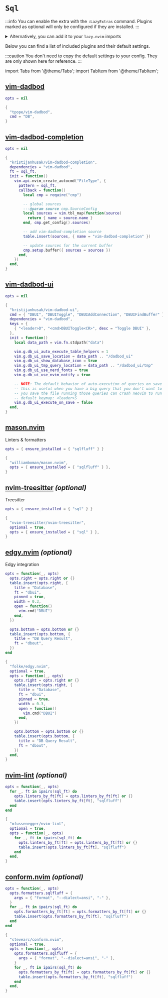 # `Sql`

<!-- plugins:start -->

:::info
You can enable the extra with the `:LazyExtras` command.
Plugins marked as optional will only be configured if they are installed.
:::

<details>
<summary>Alternatively, you can add it to your <code>lazy.nvim</code> imports</summary>

```lua title="lua/config/lazy.lua" {4}
require("lazy").setup({
  spec = {
    { "LazyVim/LazyVim", import = "lazyvim.plugins" },
    { import = "lazyvim.plugins.extras.lang.sql" },
    { import = "plugins" },
  },
})
```

</details>

Below you can find a list of included plugins and their default settings.

:::caution
You don't need to copy the default settings to your config.
They are only shown here for reference.
:::

import Tabs from '@theme/Tabs';
import TabItem from '@theme/TabItem';

## [vim-dadbod](https://github.com/tpope/vim-dadbod)

<Tabs>

<TabItem value="opts" label="Options">

```lua
opts = nil
```

</TabItem>


<TabItem value="code" label="Full Spec">

```lua
{
  "tpope/vim-dadbod",
  cmd = "DB",
}
```

</TabItem>

</Tabs>

## [vim-dadbod-completion](https://github.com/kristijanhusak/vim-dadbod-completion)

<Tabs>

<TabItem value="opts" label="Options">

```lua
opts = nil
```

</TabItem>


<TabItem value="code" label="Full Spec">

```lua
{
  "kristijanhusak/vim-dadbod-completion",
  dependencies = "vim-dadbod",
  ft = sql_ft,
  init = function()
    vim.api.nvim_create_autocmd("FileType", {
      pattern = sql_ft,
      callback = function()
        local cmp = require("cmp")

        -- global sources
        ---@param source cmp.SourceConfig
        local sources = vim.tbl_map(function(source)
          return { name = source.name }
        end, cmp.get_config().sources)

        -- add vim-dadbod-completion source
        table.insert(sources, { name = "vim-dadbod-completion" })

        -- update sources for the current buffer
        cmp.setup.buffer({ sources = sources })
      end,
    })
  end,
}
```

</TabItem>

</Tabs>

## [vim-dadbod-ui](https://github.com/kristijanhusak/vim-dadbod-ui)

<Tabs>

<TabItem value="opts" label="Options">

```lua
opts = nil
```

</TabItem>


<TabItem value="code" label="Full Spec">

```lua
{
  "kristijanhusak/vim-dadbod-ui",
  cmd = { "DBUI", "DBUIToggle", "DBUIAddConnection", "DBUIFindBuffer" },
  dependencies = "vim-dadbod",
  keys = {
    { "<leader>D", "<cmd>DBUIToggle<CR>", desc = "Toggle DBUI" },
  },
  init = function()
    local data_path = vim.fn.stdpath("data")

    vim.g.db_ui_auto_execute_table_helpers = 1
    vim.g.db_ui_save_location = data_path .. "/dadbod_ui"
    vim.g.db_ui_show_database_icon = true
    vim.g.db_ui_tmp_query_location = data_path .. "/dadbod_ui/tmp"
    vim.g.db_ui_use_nerd_fonts = true
    vim.g.db_ui_use_nvim_notify = true

    -- NOTE: The default behavior of auto-execution of queries on save is disabled
    -- this is useful when you have a big query that you don't want to run every time
    -- you save the file running those queries can crash neovim to run use the
    -- default keymap: <leader>S
    vim.g.db_ui_execute_on_save = false
  end,
}
```

</TabItem>

</Tabs>

## [mason.nvim](https://github.com/williamboman/mason.nvim)

 Linters & formatters


<Tabs>

<TabItem value="opts" label="Options">

```lua
opts = { ensure_installed = { "sqlfluff" } }
```

</TabItem>


<TabItem value="code" label="Full Spec">

```lua
{
  "williamboman/mason.nvim",
  opts = { ensure_installed = { "sqlfluff" } },
}
```

</TabItem>

</Tabs>

## [nvim-treesitter](https://github.com/nvim-treesitter/nvim-treesitter) _(optional)_

 Treesitter


<Tabs>

<TabItem value="opts" label="Options">

```lua
opts = { ensure_installed = { "sql" } }
```

</TabItem>


<TabItem value="code" label="Full Spec">

```lua
{
  "nvim-treesitter/nvim-treesitter",
  optional = true,
  opts = { ensure_installed = { "sql" } },
}
```

</TabItem>

</Tabs>

## [edgy.nvim](https://github.com/folke/edgy.nvim) _(optional)_

 Edgy integration


<Tabs>

<TabItem value="opts" label="Options">

```lua
opts = function(_, opts)
  opts.right = opts.right or {}
  table.insert(opts.right, {
    title = "Database",
    ft = "dbui",
    pinned = true,
    width = 0.3,
    open = function()
      vim.cmd("DBUI")
    end,
  })

  opts.bottom = opts.bottom or {}
  table.insert(opts.bottom, {
    title = "DB Query Result",
    ft = "dbout",
  })
end
```

</TabItem>


<TabItem value="code" label="Full Spec">

```lua
{
  "folke/edgy.nvim",
  optional = true,
  opts = function(_, opts)
    opts.right = opts.right or {}
    table.insert(opts.right, {
      title = "Database",
      ft = "dbui",
      pinned = true,
      width = 0.3,
      open = function()
        vim.cmd("DBUI")
      end,
    })

    opts.bottom = opts.bottom or {}
    table.insert(opts.bottom, {
      title = "DB Query Result",
      ft = "dbout",
    })
  end,
}
```

</TabItem>

</Tabs>

## [nvim-lint](https://github.com/mfussenegger/nvim-lint) _(optional)_

<Tabs>

<TabItem value="opts" label="Options">

```lua
opts = function(_, opts)
  for _, ft in ipairs(sql_ft) do
    opts.linters_by_ft[ft] = opts.linters_by_ft[ft] or {}
    table.insert(opts.linters_by_ft[ft], "sqlfluff")
  end
end
```

</TabItem>


<TabItem value="code" label="Full Spec">

```lua
{
  "mfussenegger/nvim-lint",
  optional = true,
  opts = function(_, opts)
    for _, ft in ipairs(sql_ft) do
      opts.linters_by_ft[ft] = opts.linters_by_ft[ft] or {}
      table.insert(opts.linters_by_ft[ft], "sqlfluff")
    end
  end,
}
```

</TabItem>

</Tabs>

## [conform.nvim](https://github.com/stevearc/conform.nvim) _(optional)_

<Tabs>

<TabItem value="opts" label="Options">

```lua
opts = function(_, opts)
  opts.formatters.sqlfluff = {
    args = { "format", "--dialect=ansi", "-" },
  }
  for _, ft in ipairs(sql_ft) do
    opts.formatters_by_ft[ft] = opts.formatters_by_ft[ft] or {}
    table.insert(opts.formatters_by_ft[ft], "sqlfluff")
  end
end
```

</TabItem>


<TabItem value="code" label="Full Spec">

```lua
{
  "stevearc/conform.nvim",
  optional = true,
  opts = function(_, opts)
    opts.formatters.sqlfluff = {
      args = { "format", "--dialect=ansi", "-" },
    }
    for _, ft in ipairs(sql_ft) do
      opts.formatters_by_ft[ft] = opts.formatters_by_ft[ft] or {}
      table.insert(opts.formatters_by_ft[ft], "sqlfluff")
    end
  end,
}
```

</TabItem>

</Tabs>

<!-- plugins:end -->
